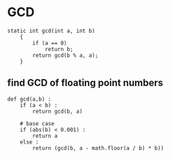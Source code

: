 # GCD

```text
static int gcd(int a, int b) 
    { 
        if (a == 0) 
            return b; 
        return gcd(b % a, a); 
    } 
```



## find GCD of floating point numbers

```text
def gcd(a,b) : 
    if (a < b) : 
        return gcd(b, a) 
      
    # base case 
    if (abs(b) < 0.001) : 
        return a 
    else : 
        return (gcd(b, a - math.floor(a / b) * b)) 
```

